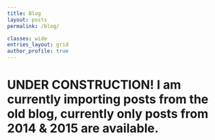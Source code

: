 ```yaml
---
title: Blog
layout: posts
permalink: /blog/

classes: wide
entries_layout: grid
author_profile: true
---
```


# UNDER CONSTRUCTION! I am currently importing posts from the old blog, currently only posts from 2014 & 2015 are available.